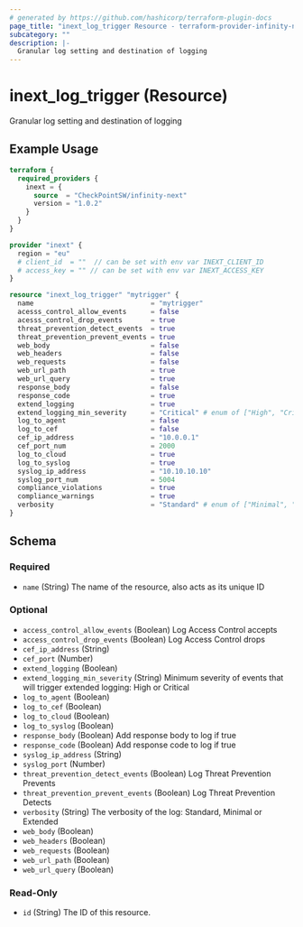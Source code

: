 ```yaml
---
# generated by https://github.com/hashicorp/terraform-plugin-docs
page_title: "inext_log_trigger Resource - terraform-provider-infinity-next"
subcategory: ""
description: |-
  Granular log setting and destination of logging
---
```


# inext_log_trigger (Resource)

Granular log setting and destination of logging

## Example Usage

```terraform
terraform {
  required_providers {
    inext = {
      source  = "CheckPointSW/infinity-next"
      version = "1.0.2"
    }
  }
}

provider "inext" {
  region = "eu"
  # client_id  = ""  // can be set with env var INEXT_CLIENT_ID
  # access_key = "" // can be set with env var INEXT_ACCESS_KEY
}

resource "inext_log_trigger" "mytrigger" {
  name                             = "mytrigger"
  acesss_control_allow_events      = false
  acesss_control_drop_events       = true
  threat_prevention_detect_events  = true
  threat_prevention_prevent_events = true
  web_body                         = false
  web_headers                      = false
  web_requests                     = false
  web_url_path                     = true
  web_url_query                    = true
  response_body                    = false
  response_code                    = true
  extend_logging                   = true
  extend_logging_min_severity      = "Critical" # enum of ["High", "Critical"]
  log_to_agent                     = false
  log_to_cef                       = false
  cef_ip_address                   = "10.0.0.1"
  cef_port_num                     = 2000
  log_to_cloud                     = true
  log_to_syslog                    = true
  syslog_ip_address                = "10.10.10.10"
  syslog_port_num                  = 5004
  compliance_violations            = true
  compliance_warnings              = true
  verbosity                        = "Standard" # enum of ["Minimal", "Standard", "Extended"]
}
```

<!-- schema generated by tfplugindocs -->
## Schema

### Required

- `name` (String) The name of the resource, also acts as its unique ID

### Optional

- `access_control_allow_events` (Boolean) Log Access Control accepts
- `access_control_drop_events` (Boolean) Log Access Control drops
- `cef_ip_address` (String)
- `cef_port` (Number)
- `extend_logging` (Boolean)
- `extend_logging_min_severity` (String) Minimum severity of events that will trigger extended logging: High or Critical
- `log_to_agent` (Boolean)
- `log_to_cef` (Boolean)
- `log_to_cloud` (Boolean)
- `log_to_syslog` (Boolean)
- `response_body` (Boolean) Add response body to log if true
- `response_code` (Boolean) Add response code to log if true
- `syslog_ip_address` (String)
- `syslog_port` (Number)
- `threat_prevention_detect_events` (Boolean) Log Threat Prevention Prevents
- `threat_prevention_prevent_events` (Boolean) Log Threat Prevention Detects
- `verbosity` (String) The verbosity of the log: Standard, Minimal or Extended
- `web_body` (Boolean)
- `web_headers` (Boolean)
- `web_requests` (Boolean)
- `web_url_path` (Boolean)
- `web_url_query` (Boolean)

### Read-Only

- `id` (String) The ID of this resource.


